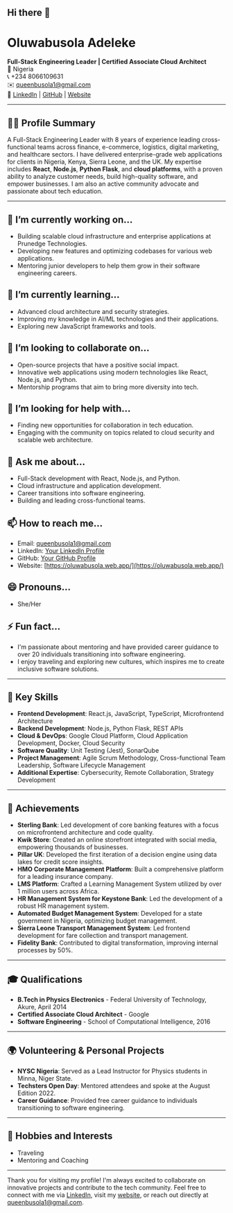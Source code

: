 ## Hi there 👋

<!--
**BABABUSOLA/BABABUSOLA** is a ✨ _special_ ✨ repository because its `README.md` (this file) appears on your GitHub profile.

Here are some ideas to get you started:

- 🔭 I’m currently working on ...
- 🌱 I’m currently learning ...
- 👯 I’m looking to collaborate on ...
- 🤔 I’m looking for help with ...
- 💬 Ask me about ...
- 📫 How to reach me: ...
- 😄 Pronouns: ...
- ⚡ Fun fact: ...
-->

# Oluwabusola Adeleke

**Full-Stack Engineering Leader | Certified Associate Cloud Architect**  
📍 Nigeria  
📞 +234 8066109631  
✉️ [queenbusola1@gmail.com](mailto:queenbusola1@gmail.com)  
🔗 [LinkedIn](#) | [GitHub](#) | [Website](https://oluwabusola.web.app/)

---

## 👩‍💻 Profile Summary

A Full-Stack Engineering Leader with 8 years of experience leading cross-functional teams across finance, e-commerce, logistics, digital marketing, and healthcare sectors. I have delivered enterprise-grade web applications for clients in Nigeria, Kenya, Sierra Leone, and the UK. My expertise includes **React**, **Node.js**, **Python Flask**, and **cloud platforms**, with a proven ability to analyze customer needs, build high-quality software, and empower businesses. I am also an active community advocate and passionate about tech education.

---

## 🔭 I’m currently working on...
- Building scalable cloud infrastructure and enterprise applications at Prunedge Technologies.
- Developing new features and optimizing codebases for various web applications.
- Mentoring junior developers to help them grow in their software engineering careers.

## 🌱 I’m currently learning...
- Advanced cloud architecture and security strategies.
- Improving my knowledge in AI/ML technologies and their applications.
- Exploring new JavaScript frameworks and tools.

## 👯 I’m looking to collaborate on...
- Open-source projects that have a positive social impact.
- Innovative web applications using modern technologies like React, Node.js, and Python.
- Mentorship programs that aim to bring more diversity into tech.

## 🤔 I’m looking for help with...
- Finding new opportunities for collaboration in tech education.
- Engaging with the community on topics related to cloud security and scalable web architecture.

## 💬 Ask me about...
- Full-Stack development with React, Node.js, and Python.
- Cloud infrastructure and application development.
- Career transitions into software engineering.
- Building and leading cross-functional teams.

## 📫 How to reach me...
- Email: [queenbusola1@gmail.com](mailto:queenbusola1@gmail.com)
- LinkedIn: [Your LinkedIn Profile](#)
- GitHub: [Your GitHub Profile](#)
- Website: [https://oluwabusola.web.app/](https://oluwabusola.web.app/)

## 😄 Pronouns...
- She/Her

## ⚡ Fun fact...
- I'm passionate about mentoring and have provided career guidance to over 20 individuals transitioning into software engineering.
- I enjoy traveling and exploring new cultures, which inspires me to create inclusive software solutions.

---

## 🚀 Key Skills

- **Frontend Development**: React.js, JavaScript, TypeScript, Microfrontend Architecture  
- **Backend Development**: Node.js, Python Flask, REST APIs  
- **Cloud & DevOps**: Google Cloud Platform, Cloud Application Development, Docker, Cloud Security  
- **Software Quality**: Unit Testing (Jest), SonarQube  
- **Project Management**: Agile Scrum Methodology, Cross-functional Team Leadership, Software Lifecycle Management  
- **Additional Expertise**: Cybersecurity, Remote Collaboration, Strategy Development  

---

## 🎯 Achievements

- **Sterling Bank**: Led development of core banking features with a focus on microfrontend architecture and code quality.
- **Kwik Store**: Created an online storefront integrated with social media, empowering thousands of businesses.
- **Pillar UK**: Developed the first iteration of a decision engine using data lakes for credit score insights.
- **HMO Corporate Management Platform**: Built a comprehensive platform for a leading insurance company.
- **LMS Platform**: Crafted a Learning Management System utilized by over 1 million users across Africa.
- **HR Management System for Keystone Bank**: Led the development of a robust HR management system.
- **Automated Budget Management System**: Developed for a state government in Nigeria, optimizing budget management.
- **Sierra Leone Transport Management System**: Led frontend development for fare collection and transport management.
- **Fidelity Bank**: Contributed to digital transformation, improving internal processes by 50%.

---

## 🎓 Qualifications

- **B.Tech in Physics Electronics** - Federal University of Technology, Akure, April 2014  
- **Certified Associate Cloud Architect** - Google  
- **Software Engineering** - School of Computational Intelligence, 2016  

---

## 🌍 Volunteering & Personal Projects

- **NYSC Nigeria**: Served as a Lead Instructor for Physics students in Minna, Niger State.
- **Techsters Open Day**: Mentored attendees and spoke at the August Edition 2022.
- **Career Guidance**: Provided free career guidance to individuals transitioning to software engineering.

---

## 🌱 Hobbies and Interests

- Traveling  
- Mentoring and Coaching  

---

Thank you for visiting my profile! I'm always excited to collaborate on innovative projects and contribute to the tech community. Feel free to connect with me via [LinkedIn](#), visit my [website](https://oluwabusola.web.app/), or reach out directly at [queenbusola1@gmail.com](mailto:queenbusola1@gmail.com).
